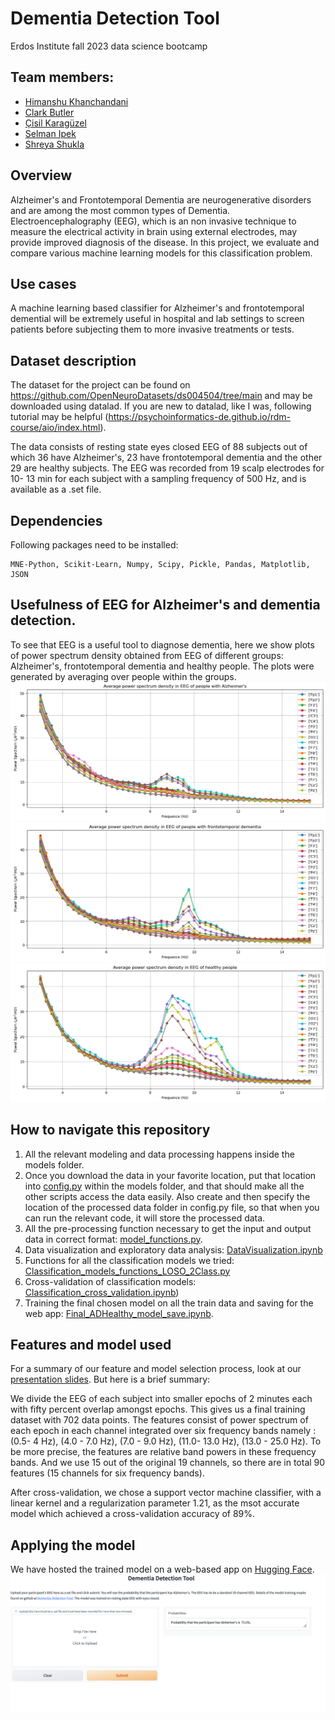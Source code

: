# Dementia Detection Tool
Erdos Institute fall 2023 data science bootcamp
## Team members: 
- [Himanshu Khanchandani](https://www.linkedin.com/in/himanshu-khanchandani-5b2b8675/)
- [Clark Butler](https://www.linkedin.com/in/clark-butler-608446247/)
- [Çisil Karagüzel](https://www.linkedin.com/in/%C3%A7isil-k-886253155/)
- [Selman Ipek](https://www.linkedin.com/in/selman-ipek-12421613a/)
- [Shreya Shukla](https://www.linkedin.com/in/shreya-shukla-uci/)

## Overview
 Alzheimer's and Frontotemporal Dementia are neurogenerative disorders and are among the most common types of Dementia. Electroencephalography (EEG), which is an non invasive technique to measure the electrical activity in brain using external electrodes, may provide improved diagnosis of the disease. In this project, we evaluate and compare various machine learning models for this classification problem. 
## Use cases
A machine learning based classifier for Alzheimer's and frontotemporal demential will be extremely useful in hospital and lab settings to screen patients before subjecting them to more invasive treatments or tests.  
## Dataset description
The dataset for the project can be found on https://github.com/OpenNeuroDatasets/ds004504/tree/main and may be downloaded using datalad. If you are new to datalad, like I was, following tutorial may be helpful (https://psychoinformatics-de.github.io/rdm-course/aio/index.html). 

The data consists of resting state eyes closed EEG of 88 subjects out of which 36 have Alzheimer's, 23 have frontotemporal dementia and the other 29 are healthy subjects. The EEG was recorded from 19 scalp electrodes for 10- 13 min for each subject with a sampling frequency of 500 Hz, and is available as a .set file. 
 ## Dependencies
 Following packages need to be installed: 
 ```
MNE-Python, Scikit-Learn, Numpy, Scipy, Pickle, Pandas, Matplotlib, JSON
```

## Usefulness of EEG for Alzheimer's and dementia detection.
To see that EEG is a useful tool to diagnose dementia, here we show plots of power spectrum density obtained from EEG of different groups: Alzheimer's, frontotemporal dementia and healthy people. The plots were generated by averaging over people within the groups. 
![image](Figures/Alzheimers_PSD.png)
![image](Figures/FTD_psd.png)
![image](Figures/healthy_control_psd.png)


## How to navigate this repository
1) All the relevant modeling and data processing happens inside the models folder. 
2) Once you download the data in your favorite location, put that location into [config.py](models/config.py) within the models folder, and that should make all the other scripts access the data easily. Also create and then specify the location of the processed data folder in config.py file, so that when you can run the relevant code, it will store the processed data.
3) All the pre-processing function necessary to get the input and output data in correct format: [model_functions.py](models/model_functions.py).
4) Data visualization and exploratory data analysis: [DataVisualization.ipynb](models/DataVisualization.ipynb) 
5) Functions for all the classification models we tried: [Classification_models_functions_LOSO_2Class.py]([https://github.com/HimanshuKhanchandani/Demential-Detection-Tool/blob/main/models/Classification_models_LOSO_2Class.py](models/Classification_models_functions_LOSO_2Class.py))
6) Cross-validation of classification models: [Classification_cross_validation.ipynb]([models/Classification_cross_validation.ipynb))
7) Training the final chosen model on all the train data and saving for the web app: [Final_ADHealthy_model_save.ipynb](models/Final_ADHealthy_model_save.ipynb).

## Features and model used
For a summary of our feature and model selection process, look at our [presentation slides](Erdos_Presentation_slides.pdf). But here is a brief summary: 

We divide the EEG of each subject into smaller epochs of 2 minutes each with fifty percent overlap amongst epochs. This gives us a final training dataset with 702 data points. The features consist of power spectrum of each epoch in each channel integrated over six frequency bands namely : (0.5- 4 Hz), (4.0 - 7.0 Hz), (7.0 - 9.0 Hz), (11.0- 13.0 Hz), (13.0 - 25.0 Hz). To be more precise, the features are relative band powers in these frequency bands. And we use 15 out of the original 19 channels, so there are in total 90 features (15 channels for six frequency bands).

After cross-validation, we chose a support vector machine classifier, with a linear kernel and a regularization parameter 1.21, as the msot accurate model which achieved a cross-validation accuracy of 89%. 
 

 ## Applying the model
We have hosted the trained model on a web-based app on [Hugging Face](https://huggingface.co/spaces/HKhanchandani/Dementia_detection_tool).
![image](Figures/App_Demo.png)
